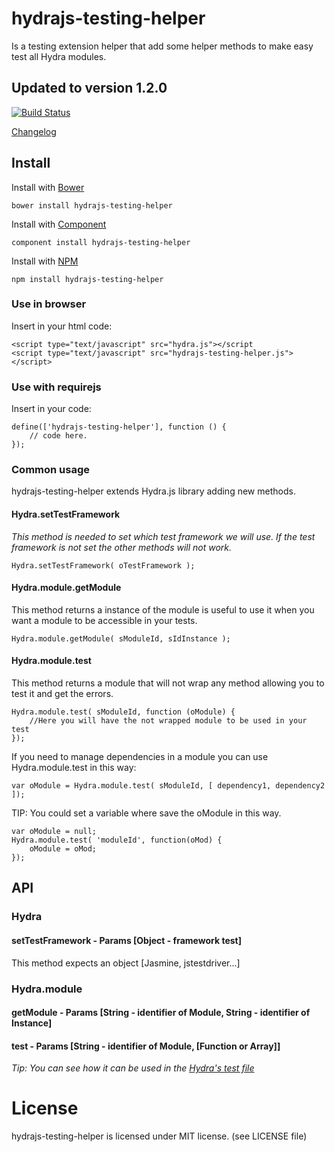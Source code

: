 # hydrajs-testing-helper

Is a testing extension helper that add some helper methods to make easy test all Hydra modules.

## Updated to version 1.2.0

[![Build Status](https://travis-ci.org/HydraJS/hydrajs-testing-helper.png)](https://travis-ci.org/HydraJS/hydrajs-testing-helper)

[Changelog](https://raw.github.com/HydraJS/hydrajs-testing-helper/master/changelog.txt)

## Install

Install with [Bower](http://bower.io)

    bower install hydrajs-testing-helper

Install with [Component](http://component.io)

    component install hydrajs-testing-helper

Install with [NPM](http://npmjs.org)

    npm install hydrajs-testing-helper

### Use in browser

Insert in your html code:

	<script type="text/javascript" src="hydra.js"></script
	<script type="text/javascript" src="hydrajs-testing-helper.js"></script>

### Use with requirejs

Insert in your code:

    define(['hydrajs-testing-helper'], function () {
        // code here.
    });


### Common usage

hydrajs-testing-helper extends Hydra.js library adding new methods.

#### Hydra.setTestFramework

*This method is needed to set which test framework we will use. If the test framework is not set the other methods will not work.*

	Hydra.setTestFramework( oTestFramework );

#### Hydra.module.getModule

This method returns a instance of the module is useful to use it when you want a module to be accessible in your tests.

	Hydra.module.getModule( sModuleId, sIdInstance );

#### Hydra.module.test

This method returns a module that will not wrap any method allowing you to test it and get the errors.

	Hydra.module.test( sModuleId, function (oModule) {
		//Here you will have the not wrapped module to be used in your test
	});

If you need to manage dependencies in a module you can use Hydra.module.test in this way:

    var oModule = Hydra.module.test( sModuleId, [ dependency1, dependency2 ]);

TIP: You could set a variable where save the oModule in this way.

	var oModule = null;
	Hydra.module.test( 'moduleId', function(oMod) {
		oModule = oMod;
	});

## API
### Hydra
#### setTestFramework - Params [Object - framework test]
This method expects an object [Jasmine, jstestdriver...]

### Hydra.module
#### getModule - Params [String - identifier of Module, String - identifier of Instance]
#### test - Params [String - identifier of Module, [Function or Array]]

*Tip: You can see how it can be used in the [Hydra's test file](https://github.com/HydraJS/HydraJS/blob/master/test/Hydra.js)*

# License
hydrajs-testing-helper is licensed under MIT license. (see LICENSE file)